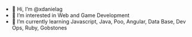 - 👋 Hi, I’m @xdanielag
- 👀 I’m interested in Web and Game Development 
- 🌱 I’m currently learning Javascript, Java, Poo, Angular, Data Base, Dev Ops, Ruby, Gobstones


<!---
xdanielag/xdanielag is a ✨ special ✨ repository because its `README.md` (this file) appears on your GitHub profile.
You can click the Preview link to take a look at your changes.
--->
